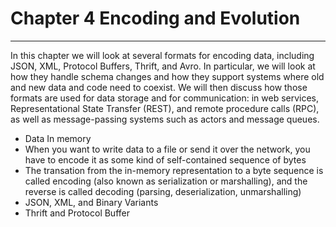 # Chapter 4 Encoding and Evolution
---
In this chapter we will look at several formats for encoding data, including JSON, XML, Protocol Buffers, Thrift, and Avro. In particular, we will look at how they handle schema changes and how they support systems where old and new data and code need to coexist. We will then discuss how those formats are used for data storage and for communication: in web services, Representational State Transfer (REST), and remote procedure calls (RPC), as well as message-passing systems such as actors and message queues.

* Data In memory
* When you want to write data to a file or send it over the network, you have to encode it as some kind of self-contained sequence of bytes
* The transation from the in-memory representation to a byte sequence is called encoding (also known as serialization or marshalling), and the reverse is called decoding (parsing, deserialization, unmarshalling) 
* JSON, XML, and Binary Variants
* Thrift and Protocol Buffer
